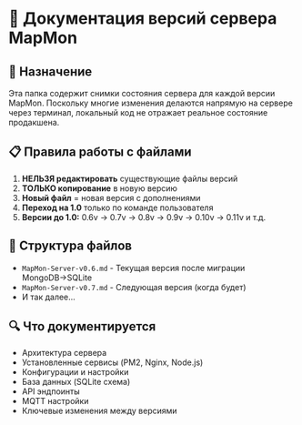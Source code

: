 # 📁 Документация версий сервера MapMon

## 🎯 Назначение
Эта папка содержит снимки состояния сервера для каждой версии MapMon. Поскольку многие изменения делаются напрямую на сервере через терминал, локальный код не отражает реальное состояние продакшена.

## 📋 Правила работы с файлами
1. **НЕЛЬЗЯ редактировать** существующие файлы версий
2. **ТОЛЬКО копирование** в новую версию 
3. **Новый файл** = новая версия с дополнениями
4. **Переход на 1.0** только по команде пользователя
5. **Версии до 1.0:** 0.6v → 0.7v → 0.8v → 0.9v → 0.10v → 0.11v и т.д.

## 📂 Структура файлов
- `MapMon-Server-v0.6.md` - Текущая версия после миграции MongoDB→SQLite
- `MapMon-Server-v0.7.md` - Следующая версия (когда будет)
- И так далее...

## 🔍 Что документируется
- Архитектура сервера
- Установленные сервисы (PM2, Nginx, Node.js)
- Конфигурации и настройки
- База данных (SQLite схема)
- API эндпоинты
- MQTT настройки
- Ключевые изменения между версиями 